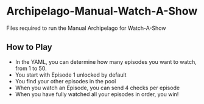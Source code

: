 # Archipelago-Manual-Watch-A-Show
 Files required to run the Manual Archipelago for Watch-A-Show

## How to Play
* In the YAML, you can determine how many episodes you want to watch, from 1 to 50.
* You start with Episode 1 unlocked by default
* You find your other episodes in the pool
* When you watch an Episode, you can send 4 checks per episode
* When you have fully watched all your episodes in order, you win!
